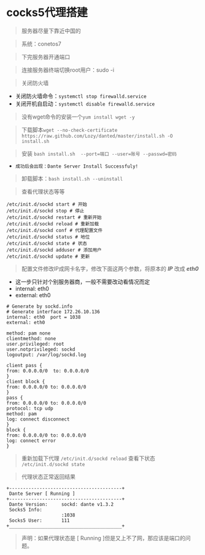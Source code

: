 # cocks5代理搭建
> 服务器尽量下靠近中国的

> 系统：conetos7

> 下完服务器开通端口

> 连接服务器终端切换root用户：sudo -i

> 关闭防火墙
 - 关闭防火墙命令：`systemctl stop firewalld.service`
 - 关闭开机自启动：`systemctl disable firewalld.service`

> 没有wget命令的安装一个`yum install wget -y`

> 下载脚本`wget --no-check-certificate https://raw.github.com/Lozy/danted/master/install.sh -O install.sh`

> 安装 `bash install.sh  --port=端口 --user=账号 --passwd=密码`
 - `成功后会出现：Dante Server Install Successfuly!`

> 卸载脚本：`bash install.sh --uninstall`


> 查看代理状态等等
```shell
/etc/init.d/sockd start # 开始
/etc/init.d/sockd stop # 停止
/etc/init.d/sockd restart # 重新开始
/etc/init.d/sockd reload # 重新加载
/etc/init.d/sockd conf # 代理配置文件
/etc/init.d/sockd status # 地位
/etc/init.d/sockd state # 状态
/etc/init.d/sockd adduser # 添加用户
/etc/init.d/sockd update # 更新
```
> 

> 配置文件修改IP成网卡名字，修改下面这两个参数，将原本的 ***IP*** 改成 ***eth0***
  - 这一步只针对个别服务器商，一般不需要改动看情况而定
 - internal: eth0
 - external: eth0
```shell
# Generate by sockd.info
# Generate interface 172.26.10.136
internal: eth0  port = 1038
external: eth0

method: pam none
clientmethod: none
user.privileged: root
user.notprivileged: sockd
logoutput: /var/log/sockd.log

client pass {
from: 0.0.0.0/0  to: 0.0.0.0/0
}
client block {
from: 0.0.0.0/0 to: 0.0.0.0/0
}
pass {
from: 0.0.0.0/0 to: 0.0.0.0/0
protocol: tcp udp
method: pam
log: connect disconnect
}
block {
from: 0.0.0.0/0 to: 0.0.0.0/0
log: connect error
}
```
> 重新加载下代理 `/etc/init.d/sockd reload`
> 查看下状态 `/etc/init.d/sockd state`

> 代理状态正常返回结果
```shell
+-----------------------------------------+
 Dante Server [ Running ] 
+-----------------------------------------+
 Dante Version:     sockd: dante v1.3.2
 Socks5 Info:      
                    :1038
 Socks5 User:       111
+_________________________________________+
```

> 声明：如果代理状态是 [ Running ]但是又上不了网，那应该是端口的问题。

